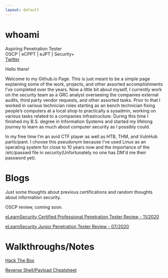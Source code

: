 ```yaml
---
layout: default
---
```


# whoami

Aspiring Penetration Tester  
OSCP | eCPPT | eJPT | Security+  
[Twitter](https://twitter.com/WatIsYourPasswd)    

Hello there!

Welcome to my Github.io Page.  This is just meant to be a simple page explaining some of the work, projects, and other assorted accomplishments I’ve completed over the years.  Now a little bit about myself, I currently work on the security team as a GRC analyst overseeing the companies external audits, third party vendor requests, and other assorted tasks.  Prior to that I worked in various technician roles starting as an bench technician fixing people’s computers at a local shop to practically a sysadmin, working on various tasks related to a companies infrastructure.  During this time I finished my B.S. degree in Information Systems and started my lifelong journey to learn as much about computer security as I possibly could.  

In my free time I’m an avid CTF player as well as HTB, THM, and VulnHub participant. I choose this pseudonym because I've used Linux as an operating system for close to 10 years now and the importance of the /etc/passwd file in security(Unfortunately no one has DM'd me their password yet).


# Blogs  
Just some thoughts about previous certifications and random thoughts about information security.  

OSCP review, coming soon.  

[eLearnSecurity Certified Professional Penetration Tester Review - 11/2020](./Blog/ecpptReview.md)

[eLearnSecurity Junior Penetration Tester Review - 07/2020](./Blog/ejptReview.md)


# Walkthroughs/Notes

[Hack The Box](./HTB/)

[Reverse Shell/Payload Cheatsheet](./misc/RevShellCS.md)

